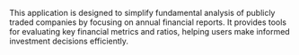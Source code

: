 This application is designed to simplify fundamental analysis of publicly traded companies by focusing on annual financial reports. It provides tools for evaluating key financial metrics and ratios, helping users make informed investment decisions efficiently.
